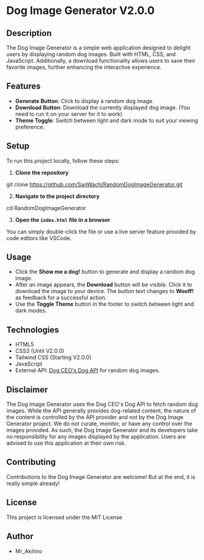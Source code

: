 # Dog Image Generator V2.0.0

## Description

The Dog Image Generator is a simple web application designed to delight users by displaying random dog images. Built with HTML, CSS, and JavaScript. Additionally, a download functionality allows users to save their favorite images, further enhancing the interactive experience.

## Features

- **Generate Button**: Click to display a random dog image.
- **Download Button**: Download the currently displayed dog image. (You need to run it on your server for it to work)
- **Theme Toggle**: Switch between light and dark mode to suit your viewing preference.

## Setup

To run this project locally, follow these steps:

1. **Clone the repository**

git clone https://github.com/SanWach/RandomDogImageGenerator.git

2. **Navigate to the project directory**

cd RandomDogImageGenerator

3. **Open the `index.html` file in a browser**

You can simply double-click the file or use a live server feature provided by code editors like VSCode.

## Usage

- Click the **Show me a dog!** button to generate and display a random dog image.
- After an image appears, the **Download** button will be visible. Click it to download the image to your device. The button text changes to **Wooff!** as feedback for a successful action.
- Use the **Toggle Theme** button in the footer to switch between light and dark modes.

## Technologies

- HTML5
- CSS3 (Until V2.0.0)
- Tailwind CSS (Starting V2.0.0)
- JavaScript
- External API: [Dog CEO's Dog API](https://dog.ceo/dog-api/) for random dog images.

## Disclaimer

The Dog Image Generator uses the Dog CEO's Dog API to fetch random dog images. While the API generally provides dog-related content, the nature of the content is controlled by the API provider and not by the Dog Image Generator project. We do not curate, monitor, or have any control over the images provided. As such, the Dog Image Generator and its developers take no responsibility for any images displayed by the application. Users are advised to use this application at their own risk.


## Contributing

Contributions to the Dog Image Generator are welcome! But at the end, it is really simple already!

## License

This project is licensed under the MIT License

## Author

- Mr_Akihiro
